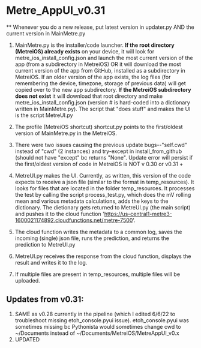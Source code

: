 # Metre_AppUI_v0.31
** Whenever you do a new release, put latest version in updater.py AND the current version in MainMetre.py

1) MainMetre.py is the installer/code launcher. **If the root directory (MetreiOS) already exists** on your device, it will look for metre_ios_install_config.json and launch the most current version of the app (from a subdirectory in MetreiOS) OR it will download the most current version of the app from GitHub, installed as a subdirectory in MetreiOS. If an older version of the app exists, the log files (for remembering the device, timezone, storage of previous data) will get copied over to the new app subdirectory. **If the MetreiOS subdirectory does not exist** it will download that root directory and make metre_ios_install_config.json (version # is hard-coded into a dictionary written in MainMetre.py). The script that "does stuff" and makes the UI is the script MetreUI.py

2) The profile (MetreiOS shortcut) shortcut.py points to the first/oldest version of MainMetre.py in the MetreiOS.

3) There were two issues causing the previous update bugs--"self.cwd" instead of "cwd" (2 instances) and try-except in install_from_github (should not have "except" bc returns "None". Update error will persist if the first/oldest version of code in MetreiOS is NOT v 0.30 or v0.31 + 

4) MetreUI.py makes the UI. Currently, as written, this version of the code expects to receive a json file (similar to the format in temp_resources). It looks for files that are located in the folder temp_resources. It processes the test by calling the script process_test.py, which does the mV rolling mean and various metadata calculations, adds the keys to the dictionary. The dietionary gets returned to MetreUI.py (the main script) and pushes it to the cloud function 'https://us-central1-metre3-1600021174892.cloudfunctions.net/metre-7500'.

5) The cloud function writes the metadata to a common log, saves the incoming (single) json file, runs the prediction, and returns the prediction to MetreUI.py

6) MetreUI.py receives the response from the cloud function, displays the result and writes it to the log.

5) If multiple files are present in temp_resources, multiple files will be uploaded.

## Updates from v0.31:

1) SAME as v0.28 currently in the pipeline (which I edited 6/6/22 to troubleshoot missing etoh_console.pyui issue). etoh_console.pyui was sometimes missing bc Pythonista would sometimes change cwd to ~/Documents instead of ~/Documents/MetreiOS/MetreAppUI_v0.x
2) UPDATED

